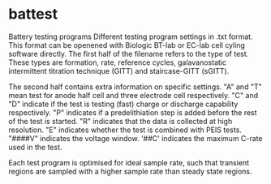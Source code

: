 # battest
Battery testing programs
Different testing program settings in .txt format. This format can be openened with Biologic BT-lab or EC-lab cell cyling software directly. The first half of the filename refers to the type of test. These types are formation, rate, reference cycles, galavanostatic intermittent titration technique (GITT) and staircase-GITT (sGITT). 

The second half contains extra information on specific settings. "A" and "T" mean test for anode half cell and three electrode cell respectively. "C" and "D" indicate if the test is testing (fast) charge or discharge capability respectively. "P" indicates if a predelithiation step is added before the rest of the test is started. "R" indicates that the data is collected at high resolution. "E" indicates whether the test is combined with PEIS tests. "####V" indicates the voltage window. '##C' indicates the maximum C-rate used in the test.

Each test program is optimised for ideal sample rate, such that transient regions are sampled with a higher sample rate than steady state regions.
